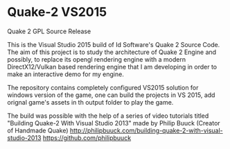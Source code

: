 # Quake-2 VS2015
Quake 2 GPL Source Release

This is the Visual Studio 2015 build of Id Software's Quake 2 Source Code. The aim of this project is to study the 
architecture of Quake 2 Engine and possibly, to replace its opengl rendering engine with a modern DirectX12/Vulkan 
based rendering engine that I am developing in order to make an interactive demo for my engine.

The repository contains completely configured VS2015 solution for windows version of the game, one can build the projects in VS 2015,
add orignal game's assets in th output folder to play the game.

The build was possible with the help of a series of video tutorials titled "Building Quake-2 With Visual Studio 2013" 
made by Philip Buuck (Creator of Handmade Quake)
http://philipbuuck.com/building-quake-2-with-visual-studio-2013
https://github.com/philipbuuck
